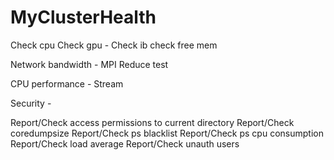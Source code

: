 # MyClusterHealth

Check cpu
Check gpu - 
Check ib
check free mem

Network bandwidth - MPI Reduce test

CPU performance - Stream

Security - 

Report/Check access permissions to current directory 
Report/Check coredumpsize
Report/Check ps blacklist
Report/Check ps cpu consumption
Report/Check load average
Report/Check unauth users




